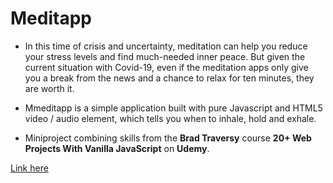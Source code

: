 # Meditapp

- In this time of crisis and uncertainty, meditation can help you reduce your stress levels and find much-needed inner peace. But given the current situation with Covid-19, even if the meditation apps only give you a break from the news and a chance to relax for ten minutes, they are worth it.

- Mmeditapp is a simple application built with pure Javascript and HTML5 video / audio element, which tells you when to inhale, hold and exhale.

- Miniproject combining skills from the **Brad Traversy** course **20+ Web Projects With Vanilla JavaScript** on **Udemy**.

[Link here](https://meditapp.netlify.app/)
